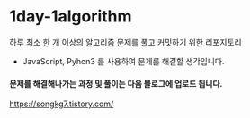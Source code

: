 # 1day-1algorithm
하루 최소 한 개 이상의 알고리즘 문제를 풀고 커밋하기 위한 리포지토리

- JavaScript, Pyhon3 를 사용하여 문제를 해결할 생각입니다.


#### 문제를 해결해나가는 과정 및 풀이는 다음 블로그에 업로드 됩니다.
https://songkg7.tistory.com/
